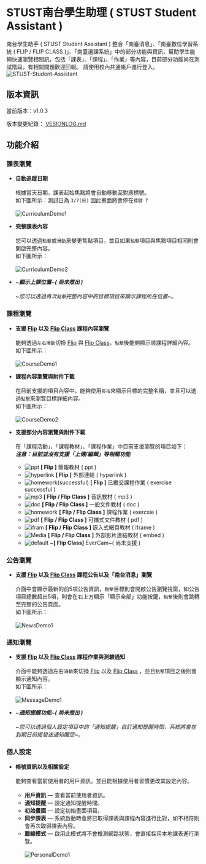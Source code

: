 
# STUST南台學生助理 ( STUST Student Assistant )
南台學生助手 ( STUST Student Assistant )  整合「南臺消息」、「南臺數位學習系統 ( FLIP / FLIP CLASS )」、「南臺選課系統」中的部分功能與資訊，幫助學生能夠快速瀏覽相關訊，包括「課表」、「課程」、「作業」等內容，目前部分功能尚在測試階段，有相關問題歡迎回報。
請使用校內共通帳戶進行登入。
![STUST-Student-Assistant](sampledata/STUST-Student-Assistant.png)
## 版本資訊
當前版本：v1.0.3

版本變更紀錄： [VESIONLOG.md](VERSIONLOG.md)
## 功能介紹
### 課表瀏覽
* **自動追蹤日期**<br>
<br>根據當天日期，課表起始焦點將會自動移動至對應標號。
<br>如下圖所示：測試日為 `3/7(日)` 因此畫面將會停在`標號 7 `<br>
<br>![CurriculumDemo1](sampledata/CurriculumDemo1.gif)

* **完整課表內容**<br>
<br>您可以透過`點擊`或`滑動`來變更焦點項目，並且如果`點擊`項目與焦點項目相同則會開啟完整內容。
<br>如下圖所示：<br>
<br>![CurriculumDemo2](sampledata/CurriculumDemo2.gif)

* ~**_顯示上課位置_**~**_( 尚未推出 )_**<br>
<br>~_您可以透過再次`點擊`完整內容中的目標項目來顯示課程所在位置_~。

### 課程瀏覽
* **支援 [Flip](https://flip.stust.edu.tw/) 以及 [Flip Class](https://flipclass.stust.edu.tw/) 課程內容瀏覽**<br>
<br>能夠透過`左右滑動`切換 [Flip](https://flip.stust.edu.tw/) 與 [Flip Class](https://flipclass.stust.edu.tw/)，`點擊`後能夠顯示該課程詳細內容。
<br>如下圖所示：<br>
<br>![CourseDemo1](sampledata/CourseDemo1.gif)

* **課程內容瀏覽與附件下載**<br>
<br>在目前支援的項目內容中，能夠使用`長按`來顯示目標的完整名稱，並且可以透過`點擊`來瀏覽目標詳細內容。
<br>如下圖所示：<br>
<br>![CourseDemo2](sampledata/CourseDemo2.gif)

* **支援部分內容瀏覽與附件下載**<br> 
<br>在「課程活動」、「課程教材」、「課程作業」中目前支援瀏覽的項目如下：<br>
**_注意：目前並沒有支援「上傳/編輯」等相關功能_**
  * ![ppt](sampledata/icon/ppt.png) **[ Flip ]** 簡報教材 ( ppt ) 
  * ![hyperlink](sampledata/icon/hyperlink.png) **[ Flip ]** 外部連結 ( hyperlink )
  * ![homework(successful)](sampledata/icon/homework(successful).png) **[ Flip ]** 已繳交課程作業 ( exercise successful )
  * ![mp3](sampledata/icon/mp3.png) **[ Flip / Flip Class ]** 音訊教材 ( mp3 )
  * ![doc](sampledata/icon/doc.png) **[ Flip / Flip Class ]** 一般文件教材 ( doc )
  * ![homework](sampledata/icon/homework.png) **[ Flip / Flip Class ]** 課程作業 ( exercsie ) 
  * ![pdf](sampledata/icon/pdf.png) **[ Flip / Flip Class ]** 可攜式文件教材 ( pdf )
  * ![ifram](sampledata/icon/ifram.png) **[ Flip / Flip Class ]** 嵌入式網頁教材 ( iframe )
  * ![Media](sampledata/icon/Media.png) **[ Flip / Flip Class ]** 外部影片連結教材 ( embed )
  * ![default](sampledata/icon/default.png) ~**[ Flip Class]** EverCam~( 尚未支援 )

### 公告瀏覽
* **支援 [Flip](https://flip.stust.edu.tw/) 以及 [Flip Class](https://flipclass.stust.edu.tw/) 課程公告以及「南台消息」瀏覽**<br>
<br>介面中會顯示最新的前5項公告資訊，`點擊`目標則會開啟公告瀏覽視窗，如公告項目總數超出5項，則會在右上方顯示「顯示全部」功能按鍵，`點擊`後則會跳轉至完整的公告頁面。
<br>如下圖所示：<br>
<br>![NewsDemo1](sampledata/NewsDemo1.gif)

### 通知瀏覽
* **支援 [Flip](https://flip.stust.edu.tw/) 以及 [Flip Class](https://flipclass.stust.edu.tw/) 課程作業與測驗通知**<br>
<br>介面中能夠透過左右`滑動`來切換 [Flip](https://flip.stust.edu.tw/) 以及 [Flip Class](https://flipclass.stust.edu.tw/) ，並且`點擊`項目之後則會顯示通知內容。
<br>如下圖所示：<br>
<br>![MessageDemo1](sampledata/MessageDemo1.gif)


* ~**_通知提醒功能_**~**_( 尚未推出 )_**<br>
<br>~_您可以透過個人設定項目中的「通知提醒」自訂通知提醒時間，系統將會在到期日前提發送通知醒您_~。

### 個人設定
* **帳號資訊以及相關設定**<br>
<br>能夠查看當前使用者的用戶資訊，並且能根據使用者習慣更改其設定內容。<br><br>
  * **用戶資訊** — 查看當前使用者資訊。
  * **通知提醒** — 設定通知提醒時間。
  * **初始畫面** — 設定初始畫面項目。
  * **同步課表** — 系統啟動時會將已取得課表與課程內容進行比對，如不相符則會再次取得課表內容。
  * **離線模式** — 啟用此模式將不會檢測網路狀態，會直接採用本地課表進行瀏覽。
<br><br>![PersonalDemo1](sampledata/PersonalDemo1.gif)


